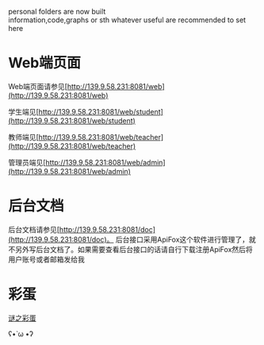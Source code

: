 personal folders are now built  
information,code,graphs or sth whatever useful are recommended to set here  

# Web端页面

Web端页面请参见[http://139.9.58.231:8081/web](http://139.9.58.231:8081/web)

学生端见[http://139.9.58.231:8081/web/student](http://139.9.58.231:8081/web/student)

教师端见[http://139.9.58.231:8081/web/teacher](http://139.9.58.231:8081/web/teacher)

管理员端见[http://139.9.58.231:8081/web/admin](http://139.9.58.231:8081/web/admin)

# 后台文档

后台文档请参见[http://139.9.58.231:8081/doc](http://139.9.58.231:8081/doc)。
后台接口采用ApiFox这个软件进行管理了，就不另外写后台文档了。如果需要查看后台接口的话请自行下载注册ApiFox然后将用户账号或者邮箱发给我

# 彩蛋

[谜之彩蛋](http://139.9.58.231:8081/shooting/)

ʕ•̀ ω •́ʔ 